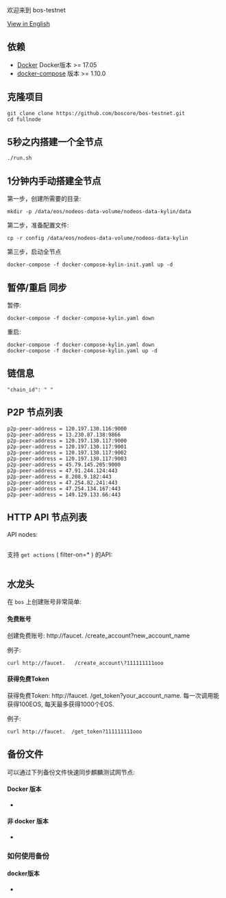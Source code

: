 
欢迎来到 bos-testnet

[View in English](README.md)

## 依赖

- [Docker](https://docs.docker.com) Docker版本 >= 17.05
- [docker-compose](https://docs.docker.com/compose/) 版本 >= 1.10.0

## 克隆项目

```
git clone clone https://github.com/boscore/bos-testnet.git
cd fullnode
```

## 5秒之内搭建一个全节点

```
./run.sh
```

## 1分钟内手动搭建全节点

第一步，创建所需要的目录:

```
mkdir -p /data/eos/nodeos-data-volume/nodeos-data-kylin/data
```

第二步，准备配置文件:

```
cp -r config /data/eos/nodeos-data-volume/nodeos-data-kylin
```

第三步，启动全节点

```
docker-compose -f docker-compose-kylin-init.yaml up -d
```

## 暂停/重启 同步

暂停:

```
docker-compose -f docker-compose-kylin.yaml down
```

重启:

```
docker-compose -f docker-compose-kylin.yaml down
docker-compose -f docker-compose-kylin.yaml up -d
```
## 链信息

```
"chain_id": " "

```

## P2P 节点列表

```
p2p-peer-address = 120.197.130.116:9000
p2p-peer-address = 13.230.87.138:9866
p2p-peer-address = 120.197.130.117:9000
p2p-peer-address = 120.197.130.117:9001
p2p-peer-address = 120.197.130.117:9002
p2p-peer-address = 120.197.130.117:9003
p2p-peer-address = 45.79.145.205:9000
p2p-peer-address = 47.91.244.124:443
p2p-peer-address = 8.208.9.182:443
p2p-peer-address = 47.254.82.241:443
p2p-peer-address = 47.254.134.167:443
p2p-peer-address = 149.129.133.66:443
```


## HTTP API 节点列表

API nodes:
```

```

支持 `get actions` ( filter-on=* ) 的API:
```

```

## 水龙头

在 `bos` 上创建账号非常简单:

#### 免费账号
创建免费账号: http://faucet.   /create_account?new_account_name

例子:
```
curl http://faucet.   /create_account\?111111111ooo
```

#### 获得免费Token
获得免费Token: http://faucet.   /get_token?your_account_name. 
每一次调用能获得100EOS, 每天最多获得1000个EOS.

例子:
``` 
curl http://faucet.  /get_token?111111111ooo
```


## 备份文件

可以通过下列备份文件快速同步麒麟测试网节点:

#### Docker 版本

- 

#### 非 docker 版本

- 
### 如何使用备份
#### docker版本
- 




